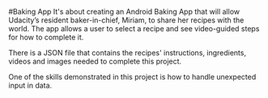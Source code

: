 #Baking App
It's about creating an Android Baking App that will allow Udacity’s resident baker-in-chief, Miriam, to share her recipes with the world. 
The app allows a user to select a recipe and see video-guided steps for how to complete it.

There is a JSON file that contains the recipes' instructions, ingredients,
videos and images needed to complete this project. 

One of the skills demonstrated in this project is how to handle unexpected input in data.
